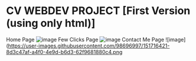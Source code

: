 # CV WEBDEV PROJECT [First Version (using only html)]
Home Page
![image](https://user-images.githubusercontent.com/98696997/151716312-9f4399a9-9a59-4e8d-bcd4-1fe4a1c7769b.png)
Few Clicks Page
![image](https://user-images.githubusercontent.com/98696997/151716406-b2eea0cb-e85e-48b4-850e-1acb9ee9f328.png)
Contact Me Page
![image](https://user-images.githubusercontent.com/98696997/151716421-8d3c47af-a4f0-4e9d-b6d3-62f9681880c4.png

